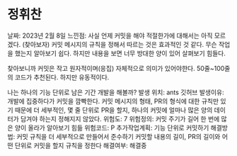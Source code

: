 # 정휘찬

날짜: 2023년 2월 8일
느낀점: 사실 언제 커밋을 해야 적절한가에 대해서는 아직 모르겠다. (찾아보자)
커밋 메시지의 규칙을 정해서 따르는 것은 효과적인 것 같다. 무슨 작업을 했는지 알아보기 쉽다. 하지만 내용을 보면 너무 방대한 양이 있어 살펴보기 힘들다.

찾아보니까 커밋은 작고 원자적이며(응집) 자체적으로 의미가 있어야한다.
50줄~100줄의 코드가 추천된다. 하지만 유동적이다. 

나는 하나의 기능 단위로 남은 기간 개발을 해볼까?
발생 위치: ants  깃허브
발생이유: 개발에 집중하다가 커밋을 깜빡한다.
커밋 메시지의 형태, PR의 형식에 대한 규칙만 있기 때문에
더 세부적인, 몇 줄 단위로 PR을 할지, 하나의 커밋에 얼마나 많은 양의 데이터가 담겨야 하는지 정해지지 않았다.
위험도: 7
위험정의: 커밋 주기가 길어 한 번에 많은 양이 올라가 알아보기 힘듦
위험코드: P
추가작업계획: 기능 단위로 커밋하기
해결방법: 커밋  규칙을 더 세부적으로 만들어서 준수하기
커밋할 내용의 길이, PR의 길이와 어떤 단위로 커밋을 할지 규칙을 정한다
해결여부: 해결중